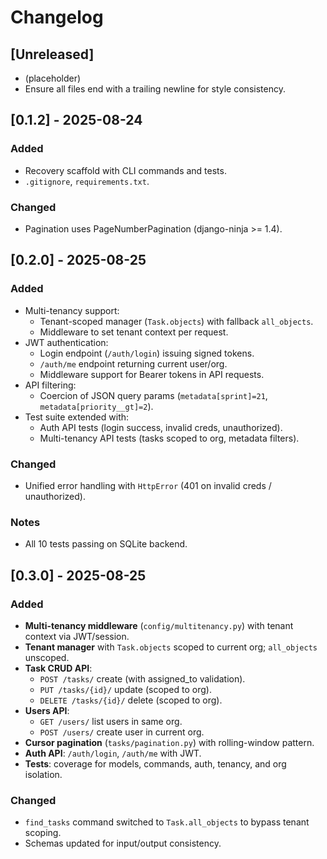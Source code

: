 # Changelog

## [Unreleased]
- (placeholder)
- Ensure all files end with a trailing newline for style consistency.

## [0.1.2] - 2025-08-24
### Added
- Recovery scaffold with CLI commands and tests.
- `.gitignore`, `requirements.txt`.

### Changed
- Pagination uses PageNumberPagination (django-ninja >= 1.4).

## [0.2.0] - 2025-08-25
### Added
- Multi-tenancy support:
  - Tenant-scoped manager (`Task.objects`) with fallback `all_objects`.
  - Middleware to set tenant context per request.
- JWT authentication:
  - Login endpoint (`/auth/login`) issuing signed tokens.
  - `/auth/me` endpoint returning current user/org.
  - Middleware support for Bearer tokens in API requests.
- API filtering:
  - Coercion of JSON query params (`metadata[sprint]=21`, `metadata[priority__gt]=2`).
- Test suite extended with:
  - Auth API tests (login success, invalid creds, unauthorized).
  - Multi-tenancy API tests (tasks scoped to org, metadata filters).

### Changed
- Unified error handling with `HttpError` (401 on invalid creds / unauthorized).

### Notes
- All 10 tests passing on SQLite backend.

## [0.3.0] - 2025-08-25
### Added
- **Multi-tenancy middleware** (`config/multitenancy.py`) with tenant context via JWT/session.
- **Tenant manager** with `Task.objects` scoped to current org; `all_objects` unscoped.
- **Task CRUD API**:
  - `POST /tasks/` create (with assigned_to validation).
  - `PUT /tasks/{id}/` update (scoped to org).
  - `DELETE /tasks/{id}/` delete (scoped to org).
- **Users API**:
  - `GET /users/` list users in same org.
  - `POST /users/` create user in current org.
- **Cursor pagination** (`tasks/pagination.py`) with rolling-window pattern.
- **Auth API**: `/auth/login`, `/auth/me` with JWT.
- **Tests**: coverage for models, commands, auth, tenancy, and org isolation.

### Changed
- `find_tasks` command switched to `Task.all_objects` to bypass tenant scoping.
- Schemas updated for input/output consistency.
